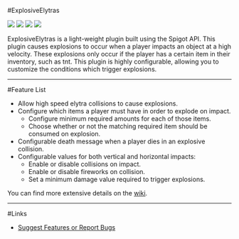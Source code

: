 #ExplosiveElytras

[![](http://ci.aventiumsoftworks.com/jenkins/job/ExplosiveElytras/badge/icon)](http://ci.aventiumsoftworks.com/jenkins/job/ExplosiveElytras/) [![](https://img.shields.io/badge/license-MIT-blue.svg)](https://bitbucket.org/AventiumSoftworks/explosiveelytras/src/393f97e61735ed5fe712a9232de8bd264c1f9e01/src/com/dscalzi/explosiveelytras/resources/License.txt?at=master&fileviewer=file-view-default) ![](https://img.shields.io/badge/Spigot-1.9--1.11.2-orange.svg) ![](https://img.shields.io/badge/Java-8+-ec2025.svg)

ExplosiveElytras is a light-weight plugin built using the Spigot API. This plugin causes explosions to occur when a player impacts an object at a high velocity. These explosions only occur if the player has a certain item in their inventory, such as tnt. This plugin is highly configurable, allowing you to customize the conditions which trigger explosions.

---

#Feature List

* Allow high speed elytra collisions to cause explosions.
* Configure which items a player must have in order to explode on impact.
    * Configure minimum required amounts for each of those items.
    * Choose whether or not the matching required item should be consumed on explosion.
* Configurable death message when a player dies in an explosive collision.
* Configurable values for both vertical and horizontal impacts:
    * Enable or disable collisions on impact.
    * Enable or disable fireworks on collision.
    * Set a minimum damage value required to trigger explosions.

You can find more extensive details on the [wiki](https://bitbucket.org/AventiumSoftworks/explosiveelytras/wiki/).

---

#Links

* [Suggest Features or Report Bugs](https://bitbucket.org/AventiumSoftworks/explosiveelytras/issues)